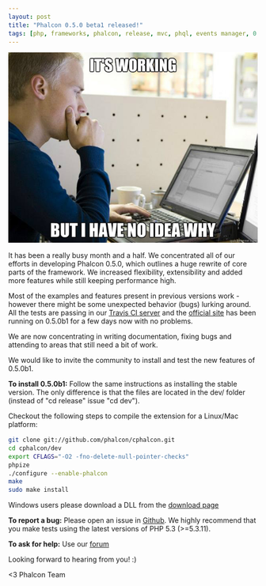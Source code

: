 ```yaml
---
layout: post
title: "Phalcon 0.5.0 beta1 released!"
tags: [php, frameworks, phalcon, release, mvc, phql, events manager, 0.5, beta, 0.x]
---
```


![](/assets/files/2012-08-28-working.jpg)

It has been a really busy month and a half. We concentrated all of our efforts in developing Phalcon 0.5.0, which outlines a huge rewrite of core parts of the framework. We increased flexibility, extensibility and added more features while still keeping performance high.

Most of the examples and features present in previous versions work - however there might be some unexpected behavior (bugs) lurking around. All the tests are passing in our [Travis CI server](http://travis-ci.org/#!/phalcon/cphalcon/jobs/2247188) and the [official site](https://phalconphp.com) has been running on 0.5.0b1 for a few days now with no problems.

<!--more-->
We are now concentrating in writing documentation, fixing bugs and attending to areas that still need a bit of work.

We would like to invite the community to install and test the new features of 0.5.0b1.

**To install 0.5.0b1:**
Follow the same instructions as installing the stable version. The only difference is that the files are located in the dev/ folder (instead of "cd release" issue "cd dev").

Checkout the following steps to compile the extension for a Linux/Mac platform:

```sh
git clone git://github.com/phalcon/cphalcon.git
cd cphalcon/dev
export CFLAGS="-O2 -fno-delete-null-pointer-checks"
phpize
./configure --enable-phalcon 
make 
sudo make install 
```

Windows users please download a DLL from the [download page](https://phalconphp.com/download)

**To report a bug:** 
Please open an issue in [Github](https://github.com/phalcon/cphalcon/issues?state=open). We highly recommend that you make tests using the latest versions of PHP 5.3 (\>=5.3.11).

**To ask for help:** 
Use our [forum](https://forum.phalconphp.com)

Looking forward to hearing from you! :)

<3 Phalcon Team